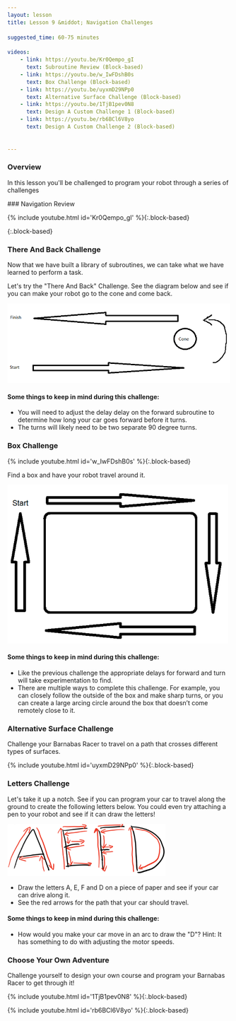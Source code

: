 ```yaml
---
layout: lesson
title: Lesson 9 &middot; Navigation Challenges

suggested_time: 60-75 minutes  

videos:
    - link: https://youtu.be/Kr0Qempo_gI
      text: Subroutine Review (Block-based)
    - link: https://youtu.be/w_IwFDshB0s
      text: Box Challenge (Block-based)
    - link: https://youtu.be/uyxmD29NPp0
      text: Alternative Surface Challenge (Block-based)
    - link: https://youtu.be/1TjB1pev0N8
      text: Design A Custom Challenge 1 (Block-based)
    - link: https://youtu.be/rb6BCl6V8yo
      text: Design A Custom Challenge 2 (Block-based)


---
```




### Overview

In this lesson you'll be challenged to program your robot through a series of challenges

<div markdown="1">
### Navigation Review

{% include youtube.html id='Kr0Qempo_gI' %}{:.block-based}

</div>{:.block-based}



### There And Back Challenge

Now that we have built a library of subroutines, we can take what we have learned to perform a task. 

Let's try the "There And Back" Challenge.  See the diagram below and see if you can make your robot go to the cone and come back.

<img src="obstacle_1.png" alt="obstacle_1" style="zoom:75%;" class="image center" />

#### Some things to keep in mind during this challenge:

- You will need to adjust the delay delay on the forward subroutine to determine how long your car goes forward before it turns.
- The turns will likely need to be two separate 90 degree turns. 

### Box Challenge

{% include youtube.html id='w_IwFDshB0s' %}{:.block-based}

 Find a box and have your robot travel around it.

<img src="fig-12_1.png" alt="fig-12_1" style="zoom:75%;" class="image center" />

#### Some things to keep in mind during this challenge:

- Like the previous challenge the appropriate delays for forward and turn will take experimentation to find.
- There are multiple ways to complete this challenge. For example, you can closely follow the outside of the box and make sharp turns, or you can create a large arcing circle around the box that doesn’t come remotely close to it.

### Alternative Surface Challenge

Challenge your Barnabas Racer to travel on a path that crosses different types of surfaces.  

{% include youtube.html id='uyxmD29NPp0' %}{:.block-based}

### Letters Challenge

Let's take it up a notch.  See if you can program your car to travel along the ground to create the following letters below.   You could even try attaching a pen to your robot and see if it can draw the letters!

<img src="fig-11_1.png" alt="fig-11_1" style="zoom:35%;" class="image center" />

- Draw the letters A, E, F and D on a piece of paper and see if your car can drive along it.  
- See the red arrows for the path that your car should travel.

#### Some things to keep in mind during this challenge:

- How would you make your car move in an arc to draw the "D"? Hint: It has something to do with adjusting the motor speeds.

### Choose Your Own Adventure

Challenge yourself to design your own course and program your Barnabas Racer to get through it!

{% include youtube.html id='1TjB1pev0N8' %}{:.block-based}

{% include youtube.html id='rb6BCl6V8yo' %}{:.block-based}

